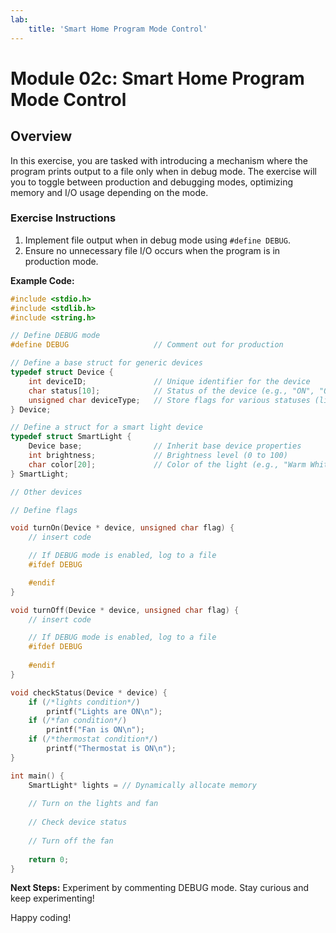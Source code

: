 ```yaml
---
lab:
    title: 'Smart Home Program Mode Control'
---
```

# Module 02c: Smart Home Program Mode Control

## Overview

In this exercise, you are tasked with introducing a mechanism where the program prints output to a file only when in debug mode. The exercise will you to toggle between production and debugging modes, optimizing memory and I/O usage depending on the mode.

### Exercise Instructions
1. Implement file output when in debug mode using `#define DEBUG`.
2. Ensure no unnecessary file I/O occurs when the program is in production mode.

**Example Code:**
```c
#include <stdio.h>
#include <stdlib.h>
#include <string.h>

// Define DEBUG mode
#define DEBUG                   // Comment out for production

// Define a base struct for generic devices
typedef struct Device {
    int deviceID;               // Unique identifier for the device
    char status[10];            // Status of the device (e.g., "ON", "OFF")
    unsigned char deviceType;   // Store flags for various statuses (lights, fan, thermostat)
} Device;

// Define a struct for a smart light device
typedef struct SmartLight {
    Device base;                // Inherit base device properties
    int brightness;             // Brightness level (0 to 100)
    char color[20];             // Color of the light (e.g., "Warm White", "Cool White")
} SmartLight;

// Other devices

// Define flags

void turnOn(Device * device, unsigned char flag) {
    // insert code

    // If DEBUG mode is enabled, log to a file
    #ifdef DEBUG

    #endif
}

void turnOff(Device * device, unsigned char flag) {
    // insert code

    // If DEBUG mode is enabled, log to a file
    #ifdef DEBUG
    
    #endif
}

void checkStatus(Device * device) {
    if (/*lights condition*/)
        printf("Lights are ON\n");
    if (/*fan condition*/)
        printf("Fan is ON\n");
    if (/*thermostat condition*/)
        printf("Thermostat is ON\n");
}

int main() {
    SmartLight* lights = // Dynamically allocate memory
    
    // Turn on the lights and fan
    
    // Check device status
    
    // Turn off the fan
    
    return 0;
}
```

**Next Steps:**
Experiment by commenting DEBUG mode. Stay curious and keep experimenting!

Happy coding!
